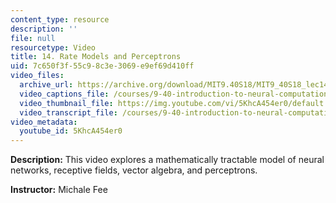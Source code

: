 ```yaml
---
content_type: resource
description: ''
file: null
resourcetype: Video
title: 14. Rate Models and Perceptrons
uid: 7c650f3f-55c9-8c3e-3069-e9ef69d410ff
video_files:
  archive_url: https://archive.org/download/MIT9.40S18/MIT9_40S18_lec14_300k.mp4
  video_captions_file: /courses/9-40-introduction-to-neural-computation-spring-2018/3562c6e8e09f5f3db67f765b0ae814da_5KhcA454er0.vtt
  video_thumbnail_file: https://img.youtube.com/vi/5KhcA454er0/default.jpg
  video_transcript_file: /courses/9-40-introduction-to-neural-computation-spring-2018/cb8d3e4db6790a1eb6f14039572d48aa_5KhcA454er0.pdf
video_metadata:
  youtube_id: 5KhcA454er0
---
```


**Description:** This video explores a mathematically tractable model of neural networks, receptive fields, vector algebra, and perceptrons.

**Instructor:** Michale Fee